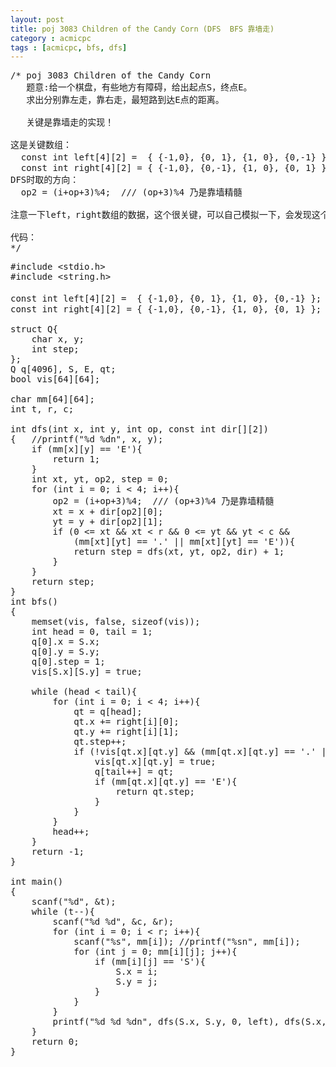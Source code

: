 ```yaml
---
layout: post
title: poj 3083 Children of the Candy Corn (DFS  BFS 靠墙走)
category : acmicpc
tags : [acmicpc, bfs, dfs]
---
```


<pre>/* poj 3083 Children of the Candy Corn  
   题意:给一个棋盘，有些地方有障碍，给出起点S，终点E。  
   求出分别靠左走，靠右走，最短路到达E点的距离。  

   关键是靠墙走的实现！  

这是关键数组：   
  const int left[4][2] =  { {-1,0}, {0, 1}, {1, 0}, {0,-1} }; /// 方向数组乃是精髓  
  const int right[4][2] = { {-1,0}, {0,-1}, {1, 0}, {0, 1} }; ///  
DFS时取的方向：  
  op2 = (i+op+3)%4;  /// (op+3)%4 乃是靠墙精髓  

注意一下left，right数组的数据，这个很关键，可以自己模拟一下，会发现这个设计真的很巧啊！  

代码：  
*/</pre>  
<!--more-->  
<pre>#include &lt;stdio.h&gt;  
#include &lt;string.h&gt;  

const int left[4][2] =  { {-1,0}, {0, 1}, {1, 0}, {0,-1} }; /// 方向数组乃是精髓  
const int right[4][2] = { {-1,0}, {0,-1}, {1, 0}, {0, 1} }; ///  

struct Q{  
    char x, y;  
    int step;  
};  
Q q[4096], S, E, qt;  
bool vis[64][64];  

char mm[64][64];  
int t, r, c;  

int dfs(int x, int y, int op, const int dir[][2])  
{   //printf("%d %dn", x, y);  
    if (mm[x][y] == 'E'){        
        return 1;  
    }  
    int xt, yt, op2, step = 0;  
    for (int i = 0; i &lt; 4; i++){  
        op2 = (i+op+3)%4;  /// (op+3)%4 乃是靠墙精髓  
        xt = x + dir[op2][0];  
        yt = y + dir[op2][1];  
        if (0 &lt;= xt &amp;&amp; xt &lt; r &amp;&amp; 0 &lt;= yt &amp;&amp; yt &lt; c &amp;&amp;  
            (mm[xt][yt] == '.' || mm[xt][yt] == 'E')){  
            return step = dfs(xt, yt, op2, dir) + 1;  
        }  
    }  
    return step;  
}  
int bfs()  
{  
    memset(vis, false, sizeof(vis));  
    int head = 0, tail = 1;  
    q[0].x = S.x;  
    q[0].y = S.y;  
    q[0].step = 1;  
    vis[S.x][S.y] = true;  

    while (head &lt; tail){        
        for (int i = 0; i &lt; 4; i++){  
            qt = q[head];  
            qt.x += right[i][0];  
            qt.y += right[i][1];  
            qt.step++;  
            if (!vis[qt.x][qt.y] &amp;&amp; (mm[qt.x][qt.y] == '.' || mm[qt.x][qt.y] == 'E')){  
                vis[qt.x][qt.y] = true;  
                q[tail++] = qt;  
                if (mm[qt.x][qt.y] == 'E'){  
                    return qt.step;  
                }  
            }  
        }  
        head++;  
    }  
    return -1;  
}  

int main()  
{  
    scanf("%d", &amp;t);  
    while (t--){  
        scanf("%d %d", &amp;c, &amp;r);  
        for (int i = 0; i &lt; r; i++){  
            scanf("%s", mm[i]); //printf("%sn", mm[i]);  
            for (int j = 0; mm[i][j]; j++){  
                if (mm[i][j] == 'S'){  
                    S.x = i;  
                    S.y = j;  
                }  
            }  
        }  
        printf("%d %d %dn", dfs(S.x, S.y, 0, left), dfs(S.x, S.y, 0, right), bfs());  
    }  
    return 0;  
}</pre>  
